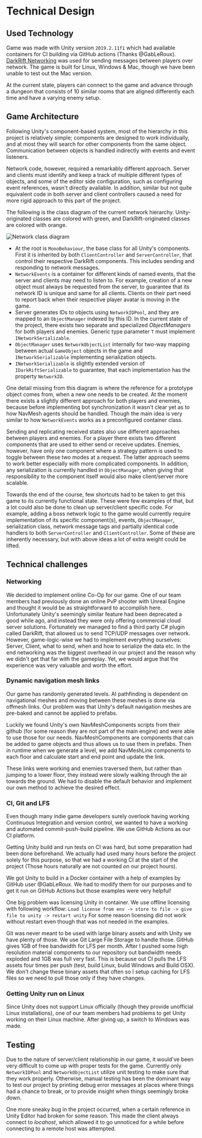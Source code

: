 # Technical Design

## Used Technology

Game was made with Unity version `2019.2.11f1` which had available containers for CI building via GitHub actions (Thanks @GabLeRoux). [DarkRift Networking](https://www.darkriftnetworking.com/darkrift2) was used for sending messages between players over network. The game is built for Linux, Windows & Mac, though we have been unable to test out the Mac version.

At the current state, players can connect to the game and advance through a dungeon that consists of 10 similar rooms that are aligned differently each time and have a varying enemy setup.

## Game Architecture

Following Unity's component-based system, most of the hierarchy in this project is relatively simple;
components are designed to work individually, and at most they will search for other components from the same object.
Communication between objects is handled indirectly with events and event listeners.

Network code, however, required a remarkably different approach.
Server and clients must identify and keep a track of multiple different types of objects,
and some of the editor side configuration, such as configuring event references, wasn't directly available.
In addition, similar but not quite equivalent code in both server and client controllers
caused a need for more rigid approach to this part of the project.

The following is the class diagram of the current network hierarchy.
Unity-originated classes are colored with green, and DarkRift-originated classes are colored with orange.

![Network class diagram](Images/network-uml.png)

* At the root is `MonoBehaviour`, the base class for all Unity's components.
First it is inherited by both `ClientController` and `ServerController`,
that control their respective DarkRift components.
This includes sending and responding to network messages.
* `NetworkEvents` is a container for different kinds of named events,
that the server and clients may need to listen to.
For example, creation of a new object must always be requested from the server,
to guarantee that its network ID is unique and same for all clients.
Clients on their part need to report back when their respective player avatar is moving in the game.
* Server generates IDs to objects using `NetworkIDPool`,
and they are mapped to an `ObjectManager` indexed by this ID.
In the current state of the project,
there exists two separate and specialized *ObjectManagers* for both players and enemies.
Generic type parameter `T` must implement `INetworkSerializable`.
* `ObjectManager` uses `NetworkObjectList` internally for two-way mapping between
actual `GameObject` objects in the game and `INetworkSerializable` implementing serialization objects.
* `INetworkSerializable` is slightly extended version of `IDarkRiftSerializable` to guarantee,
that each implementation has the property `NetworkID`.

One detail missing from this diagram is where the reference for a prototype object comes from,
when a new one needs to be created.
At the moment there exists a slightly different approach for both players and enemies,
because before implementing bot synchronization it wasn't clear yet as to how NavMesh agents should be handled.
Though the main idea is very similar to how `NetworkEvents` works as a preconfigured container class.

Sending and replicating received states also use different approaches between players and enemies.
For a player there exists two different components that are used to either send or receive updates.
Enemies, however, have only one component
where a strategy pattern is used to toggle between these two modes at a request.
The latter approach seems to work better especially with more complicated components.
In addition, any serialization is currently handled in `ObjectManager`,
when giving that responsibility to the component itself would also make client/server more scalable.

Towards the end of the course, few shortcuts had to be taken to get this game to its currently functional state.
These were few examples of that, but a lot could also be done to clean up server/client specific code.
For example, adding a boss network logic to the game would currently require implementation of its specific
component(s), events, `ObjectManager`, serialization class, network message tags
and partially identical code handlers to both `ServerController` and `ClientController`.
Some of these are inherently necessary, but with above ideas a lot of extra weight could be lifted.


## Technical challenges

### Networking
We decided to implement online Co-Op for our game. One of our team members had previously done an online 
PvP shooter with Unreal Engine and thought it would be as straightforward to accomplish here.
Unfortunately Unity's seemingly similar feature had been deprecated a good while ago,
and instead they were only offering commercial cloud server solutions.
Fortunately we managed to find a third party C# plugin called DarkRift,
that allowed us to send TCP/UDP messages over network.
However, game-logic-wise we had to implement everything ourselves: Server, Client, what to
send, when and how to serialize the data etc. In the end networking was the biggest
overhead in our project and the reason why we didn't get that far with the gameplay.
Yet, we would argue that the experience was very valuable and worth the effort.

### Dynamic navigation mesh links
Our game has randomly generated levels. AI pathfinding is dependent on navigational
meshes and moving between these meshes is done via offmesh links. Our problem was that
Unity's default navigation meshes are pre-baked and cannot be applied to prefabs.

Luckily we found Unity's own NavMeshComponents scripts from their github (for some reason
they are not part of the main engine) and were able to use those for our needs. NavMeshComponents
are components that can be added to game objects and thus allows us to use them in prefabs.
Then in runtime when we generate a level, we add NavMeshLink components to each floor and
calculate start and end point and update the link.

These links were working and enemies traversed them, but rather than jumping to a lower floor,
they instead were slowly walking through the air towards the ground.
We had to disable the default behavior and implement our own method to achieve the desired effect.

### CI, Git and LFS
Even though many indie game developers surely overlook having working Continuous Integration and version
control, we wanted to have a working and automated commit-push-build pipeline. We use GitHub Actions as
our CI platform.

Getting Unity build and run tests on CI was hard, but some preparation had been done beforehand.
We actually had used many hours before the project solely for this purpose,
so that we had a working CI at the start of the project
(Those hours naturally are not counted on our project hours).

We got Unity to build in a Docker container with a help of examples by GitHub user @GabLeRoux. We had to modify them
for our purposes and to get it run on GitHub Actions but those examples were very helpful!

One big problem was licensing Unity in container. We use offline licensing with following workflow:
`Load license from env -> store to file -> give file to unity -> restart unity` 
For some reason licensing did not work without restart even though that was not needed in the examples.

Git was never meant to be used with large binary assets and with Unity we have plenty of those. We use
Git Large File Storage to handle those. GitHub gives 1GB of free bandwidth for LFS per month. After
I pushed some high resolution material components to our repository out bandwidth needs exploded and
1GB was full very fast. This is because out CI pulls the LFS assets four times per push (test, build
Linux, build Windows and Build OSX). We don't change these binary assets that often so I setup caching
for LFS files so we need to pull those only if they have changes.

### Getting Unity run on Linux
Since Unity does not support Linux officially (though they provide unofficial Linux installations), 
one of our team members had problems to get Unity working on their Linux machine.
After giving up, a switch to Windows was made.

## Testing

Due to the nature of server/client relationship in our game,
it would've been very difficult to come up with proper tests for the game.
Currently only `NetworkIDPool` and `NetworkObjectList` utilize unit testing to make sure that they work properly.
Otherwise, manual testing has been the dominant way to test our project by printing debug error messages
at places where things had a chance to break, or to provide insight when things seemingly broke down.

One more sneaky bug in the project occurred, when a certain reference in Unity Editor had broken for some reason.
This made the client always connect to *locahost*,
which allowed it to go unnoticed for a while before connecting to a remote host was attempted.
